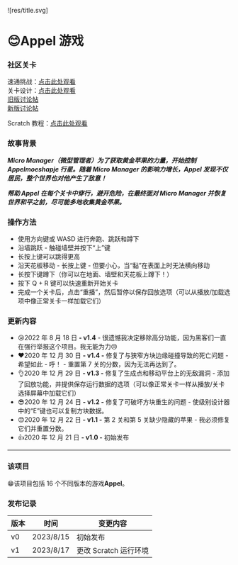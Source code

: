 ![res/title.svg]
# 😊Appel 游戏

### 社区关卡

速通挑战：[点击此处观看](https://youtu.be/gqcc0IyBaFg)\
关卡设计：[点击此处观看](https://youtu.be/iqdKA810a3Q)\
[旧版讨论帖](https://scratch.mit.edu/discuss/topic/469020/)\
[新版讨论帖](https://scratch.mit.edu/discuss/topic/652044/)

Scratch 教程：[点击此处观看](https://www.youtube.com/griffpatch)

### 故事背景

***Micro Manager（微型管理者）为了获取黄金苹果的力量，开始控制 Appelmoeshapje 行星。随着 Micro Manager 的影响力增长，Appel 发现不仅居民，整个世界也对他产生了敌意！***

***帮助 Appel 在每个关卡中穿行，避开危险，在最终面对 Micro Manager 并恢复世界和平之前，尽可能多地收集黄金苹果。***

### 操作方法

- 使用方向键或 WASD 进行奔跑、跳跃和蹲下
- 沿墙跳跃 - 触碰墙壁并按下“上”键
- 长按上键可以跳得更高
- 沿天花板移动 - 长按上键 - 但要小心，当“黏”在表面上时无法横向移动
- 长按下键蹲下（你可以在地面、墙壁和天花板上蹲下！）
- 按下 Q + R 键可以快速重新开始关卡
- 完成一个关卡后，点击“重播”，然后暂停以保存回放选项（可以从播放/加载选项中像正常关卡一样加载它们）

### 更新内容

- 😢2022 年 8 月 18 日 **- v1.4** - 很遗憾我决定移除高分功能，因为黑客们一直在强行举报这个项目。我无能为力😢
- ❤2020 年 12 月 30 日 **- v1.4 -** 修复了与狭窄方块边缘碰撞导致的死亡问题 - 希望如此 - 呼！ - 重置第 7 关的分数，因为无法再达到了。
- 👌2020 年 12 月 29 日 **- v1.3 -** 修复了生成点和移动平台上的无敌漏洞 - 添加了回放功能，并提供保存运行数据的选项（可以像正常关卡一样从播放/关卡选择屏幕中加载它们）
- 😎2020 年 12 月 24 日 **- v1.2 -** 修复了可破坏方块重生的问题 - 使级别设计器中的“E”键也可以复制方块数据。
- 😊2020 年 12 月 22 日 **- v1.1 -** 第 2 关和第 5 关缺少隐藏的苹果 - 我必须修复它们并重置分数。
- 👍2020 年 12 月 21 日 **- v1.0 -** 初始发布

______________________________________________________________________

### 该项目

😁该项目包括 16 个不同版本的游戏**Appel**。

### 发布记录

| 版本  | 时间        | 变更内容            |
| --- | --------- | --------------- |
| v0  | 2023/8/15 | 初始发布            |
| v1  | 2023/8/17 | 更改 Scratch 运行环境 |

